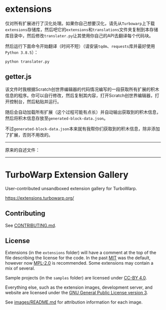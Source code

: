 # extensions

仅对所有扩展进行了汉化处理。如果你自己想要汉化，请先从`Turbowarp`上下载`extensions`存储库，然后吧它的`extensions`和`translations`文件夹复制到本存储库目录中，然后修改`translater.py`让其使用你自己的API去翻译每个代码块。

然后运行下面命令开始翻译（时间不短）（请安装`tqdm`、`requests`库并最好使用`Python 3.8.5`）：

```
python translater.py
```

## getter.js

该文件时我根据Scratch创世界编辑器的代码情况编写的一段获取所有扩展的积木信息的程序。你可以自行修改，然后复制其内容，打开Scratch创世界编辑器，打开控制台，然后粘贴并运行。

随后会自动加载所有扩展（这个过程可能有点长）并自动输出获取到的积木信息，然后将积木信息存放至`generated-block-data.json`。

不过`generated-block-data.json`本来就有我帮你们获取到的积木信息，除非添加了扩展，否则不用改的。

---

原来的自述文件：

---

# TurboWarp Extension Gallery

User-contributed unsandboxed extension gallery for TurboWarp.

https://extensions.turbowarp.org/

## Contributing

See [CONTRIBUTING.md](CONTRIBUTING.md).

## License

Extensions (in the `extensions` folder) will have a comment at the top of the file describing the license for the code. In the past [MIT](./licenses/MIT.txt) was the default, however now [MPL-2.0](./licenses/MPL-2.0.txt) is recommended. Some extensions may contain a mix of several.

Sample projects (in the `samples` folder) are licensed under [CC-BY 4.0](./licenses/CC-BY-4.0.txt).

Everything else, such as the extension images, development server, and website are licensed under the [GNU General Public License version 3](licenses/GPL-3.0.txt).

See [images/README.md](images/README.md) for attribution information for each image.
